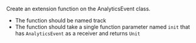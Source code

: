 Create an extension function on the AnalyticsEvent class.

- The function should be named track
- The function should take a single function parameter named `init` that has `AnalyticsEvent` as a receiver and returns `Unit`